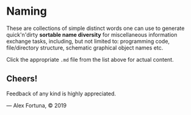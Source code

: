 
Naming
======

These are collections of simple distinct words one can use to generate quick'n'dirty **sortable name diversity** for miscellaneous information exchange tasks, including, but not limited to: programming code, file/directory structure, schematic graphical object names etc.

Click the appropriate `.md` file from the list above for actual content.

## Cheers!

Feedback of any kind is highly appreciated.

&mdash; Alex Fortuna, &copy; 2019
